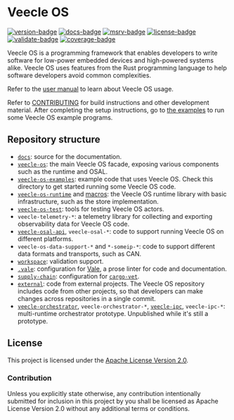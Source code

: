 # Veecle OS
[![version-badge][]][version] [![docs-badge][]][docs] [![msrv-badge][]][msrv] [![license-badge][]][license] [![validate-badge][]][validate] [![coverage-badge][]][coverage]

Veecle OS is a programming framework that enables developers to write software for low-power embedded devices and high-powered systems alike.
Veecle OS uses features from the Rust programming language to help software developers avoid common complexities.

Refer to the [user manual](https://veecle.github.io/veecle-os/user-manual/) to learn about Veecle OS usage.

Refer to [CONTRIBUTING](CONTRIBUTING.md) for build instructions and other development material.
After completing the setup instructions, go to [the examples](veecle-os-examples/) to run some Veecle OS example programs.

## Repository structure

* [`docs`](docs/): source for the documentation.
* [`veecle-os`](veecle-os/): the main Veecle OS facade, exposing various components such as the runtime and OSAL.
* [`veecle-os-examples`](veecle-os-examples/): example code that uses Veecle OS.
  Check this directory to get started running some Veecle OS code.
* [`veecle-os-runtime`](veecle-os-runtime/) and [macros](veecle-os-runtime-macros): the Veecle OS runtime library with basic infrastructure, such as the store implementation.
* [`veecle-os-test`](veecle-os-test/): tools for testing Veecle OS actors.
* `veecle-telemetry-*`: a telemetry library for collecting and exporting observability data for Veecle OS code.
* [`veecle-osal-api`](veecle-osal-api/), `veecle-osal-*`: code to support running Veecle OS on different platforms.
* `veecle-os-data-support-*` and `*-someip-*`: code to support different data formats and transports, such as CAN.
* [`workspace`](workspace/): validation support.
* [`.vale`](.vale/): configuration for [Vale](https://vale.sh/), a prose linter for code and documentation.
* [`supply-chain`](supply-chain/): configuration for [`cargo-vet`](https://mozilla.github.io/cargo-vet/).
* [`external`](external/): code from external projects.
  The Veecle OS repository includes code from other projects, so that developers can make changes across repositories in a single commit.
* [`veecle-orchestrator`](veecle-orchestrator/), `veecle-orchestrator-*`, [`veecle-ipc`](veecle-ipc/), `veecle-ipc-*`: multi-runtime orchestrator prototype.
  Unpublished while it's still a prototype.

## License

This project is licensed under the [Apache License Version 2.0](LICENSE).

### Contribution

Unless you explicitly state otherwise, any contribution intentionally submitted for inclusion in this project by you shall be licensed as Apache License Version 2.0 without any additional terms or conditions.

<!-- Logo extracted from the smallest size in <https://crates.io/favicon.ico> and converted to `png`. -->
[version-badge]: https://img.shields.io/crates/v/veecle-os?style=flat-square&logo=image%2Fpng%3Bbase64%2CiVBORw0KGgoAAAANSUhEUgAAABAAAAAQCAMAAAAoLQ9TAAAAIGNIUk0AAHomAACAhAAA%2BgAAAIDoAAB1MAAA6mAAADqYAAAXcJy6UTwAAAJwUExURQAAAOvCc%2BWyUuWyT%2Be1VOm7Y%2Be%2Fcue2V%2FHEb%2BGuSuSyUue6ZOi4W%2Bm5Xei2Vee0UOe2VtmgMOm5Xei3V%2Be2Vue6Y9aeMeKsQeWxS92nP%2BWvRuWrOeaxSOu7YNqiNOasOuCrQunFfua2WeWyUOe1VdyoQuatPN%2BrRNupRd2pQuKsQuCtSMyWK8%2BVJOKpOeStQsGLIMSKF9ukN%2BqzRbF9F7qADeGpOeexRX5fM5ZsJcaYTLmSXlpFL21UOHleOotkII5pOpt4UraSawAAABoUDQsIBjotIHpdOY9oK6NyFaR%2FUolmQXdXM3JWNwIBAQAAABENCUg4JTgsIEw5IZNtNYllOnpYNIhoRYdrSwAAAAAAACYdFHVbPqB%2BWX9eOmxTNue7Zee5X96oPuO0WeWyT%2Be0U%2Be3Wei7ZNujN%2BOuR%2Be2V%2Bi7Zei6Yee0Uue6Y%2Be7Y%2BKwTue9bOe2WOi0UOeySuSrPeauQNujNuCtSOCqQuavReKqO%2BGnNuatPearOOesN9GWItOZJdacLOGoOMmWMM2ZMueuP%2BmuO%2BivPuW4YOi8adilQseMGMqPHNCWJd2lN8OSMNOdNemwQemxROe2VtilQNynQNGcM8ONJMaQKMmPHeSqOd2mOeOsPuWvRuKrQNymOsiNGcuQHs2VKM2WKsiULcaPIuGqPeazUeKuRtSeNMORL76EEMCFE8WNHrqDGb%2BIHNCXKN%2BnOeWtPuWsOs6aM8mWMbSFLrmAEb%2BGFqp2EaZ0E8ePH%2BSqOOesOOesOeKpOtOfPat5HLF6DahzDMGIGeWrOOqxQNajRLSIQb6FFeKpOdWmUquDSLKJS%2F%2F%2F%2F1QhmtkAAABgdFJOUwAEK33X1HkmAlfh%2FPzbkD8MefK%2FYgd51hp5%2FtYbDZLWGwIpdsX21hsYyNcbHtnYHB3Z2Bwf2tgcL%2BblLx%2Bwzdz4tyIEHzh28vn697xZEQIKI2iBpvr0t1UPAxZKy8tdEFDhfOQAAAABYktHRM%2BD3sJpAAAAB3RJTUUH6QkRCQQ0UiO4XwAAAQBJREFUGNNjYAACRiZmFlY2dg4GGODk4k5I5OHl4xeACggmJaekpiWkCwmLiIIFxDIys7JzcrPy8sUlwAKSBYV5RcUlUqVl0jIgvqxceUVlVXVNbV29vAKDopKyimpDY1NzS2tbe4eaOoOGZmdXd09vX%2F%2BEiZMmT9HSZtDRnTpt%2BoyZs2bPmTtv%2FgI9fQYDw4WLFi9Zumz5ipWlq1YbGTOYmK5Zu279ho2bNm%2Bp3brNzJzBwnL7jp27du%2FZu29%2Fx4GDVtYMNrZ29ocOHzl67HjbiZMOjk4Mzi6ubu4enqdOnznr5e3jC3SWn39AYFBwyLnQsPAImG8jo6JjYuPiwWwAjKZWgqTCB7sAAAAldEVYdGRhdGU6Y3JlYXRlADIwMjUtMDktMTdUMDk6MDQ6NTIrMDA6MDCyCIoGAAAAJXRFWHRkYXRlOm1vZGlmeQAyMDI1LTA5LTE3VDA5OjA0OjUyKzAwOjAww1UyugAAACh0RVh0ZGF0ZTp0aW1lc3RhbXAAMjAyNS0wOS0xN1QwOTowNDo1MiswMDowMJRAE2UAAAAASUVORK5CYII%3D
[version]: https://crates.io/crates/veecle-os
[docs-badge]: https://img.shields.io/badge/docs.rs-veecle--os-teal?style=flat-square&logo=docs.rs
[docs]: https://docs.rs/veecle-os
[msrv-badge]: https://img.shields.io/crates/msrv/veecle-os?style=flat-square&logo=rust
[msrv]: ./rust-toolchain.toml
<!-- Logo is a generic "document" icon generated by Claude. -->
[license-badge]: https://img.shields.io/crates/l/veecle-os?style=flat-square&logo=image%2Fsvg%2Bxml%3Bbase64%2CPHN2ZyB3aWR0aD0iMjQiIGhlaWdodD0iMjQiIHZpZXdCb3g9IjAgMCAyNCAyNCIgZmlsbD0ibm9uZSIgeG1sbnM9Imh0dHA6Ly93d3cudzMub3JnLzIwMDAvc3ZnIj4KICA8cGF0aCBkPSJNMTQgMkg2QzQuOSAyIDQgMi45IDQgNHYxNmMwIDEuMSAwLjkgMiAyIDJoMTJjMS4xIDAgMi0wLjkgMi0yVjhsLTYtNnoiIHN0cm9rZT0id2hpdGUiIHN0cm9rZS13aWR0aD0iMiIgZmlsbD0ibm9uZSIvPgogIDxwYXRoIGQ9Ik0xNCAydjZoNiIgc3Ryb2tlPSJ3aGl0ZSIgc3Ryb2tlLXdpZHRoPSIyIiBmaWxsPSJub25lIi8%2BCiAgPHBhdGggZD0iTTE2IDEzSDgiIHN0cm9rZT0id2hpdGUiIHN0cm9rZS13aWR0aD0iMiIvPgogIDxwYXRoIGQ9Ik0xNiAxN0g4IiBzdHJva2U9IndoaXRlIiBzdHJva2Utd2lkdGg9IjIiLz4KICA8cGF0aCBkPSJNMTAgOUg4IiBzdHJva2U9IndoaXRlIiBzdHJva2Utd2lkdGg9IjIiLz4KPC9zdmc%2B
[license]: ./LICENSE
[validate-badge]: https://img.shields.io/github/actions/workflow/status/veecle/veecle-os/.github%2Fworkflows%2Fvalidate.yaml?style=flat-square&logo=githubactions&logoColor=white
[validate]: https://github.com/veecle/veecle-os/actions/workflows/validate.yaml?query=branch%3Amain+event%3Apush
<!-- Uses an api request to get just the main component instead of the overall coverage of the `codecov` badge. -->
[coverage-badge]: https://img.shields.io/badge/dynamic/json?url=https%3A%2F%2Fapi.codecov.io%2Fapi%2Fv2%2Fgithub%2Fveecle%2Frepos%2Fveecle-os%2Ftotals%2F%3Fcomponent_id%3Dmain&query=totals.coverage&suffix=%25&style=flat-square&logo=codecov&logoColor=white&label=coverage%3Amain&color=green
[coverage]: https://app.codecov.io/gh/veecle/veecle-os?components%5B0%5D=main
